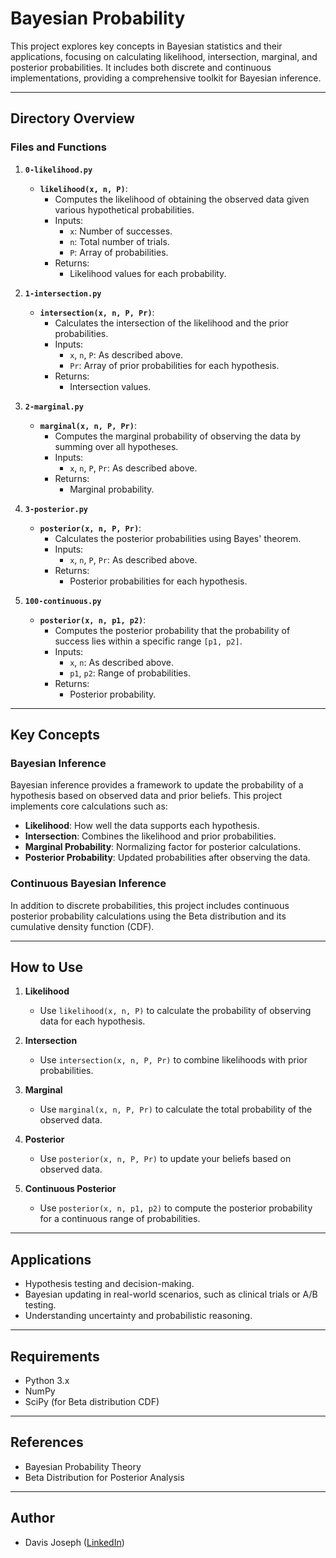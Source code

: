 # Bayesian Probability

This project explores key concepts in Bayesian statistics and their applications, focusing on calculating likelihood, intersection, marginal, and posterior probabilities. It includes both discrete and continuous implementations, providing a comprehensive toolkit for Bayesian inference.

---

## Directory Overview

### Files and Functions

1. **`0-likelihood.py`**
   - **`likelihood(x, n, P)`**: 
     - Computes the likelihood of obtaining the observed data given various hypothetical probabilities.
     - Inputs:
       - `x`: Number of successes.
       - `n`: Total number of trials.
       - `P`: Array of probabilities.
     - Returns:
       - Likelihood values for each probability.

2. **`1-intersection.py`**
   - **`intersection(x, n, P, Pr)`**: 
     - Calculates the intersection of the likelihood and the prior probabilities.
     - Inputs:
       - `x`, `n`, `P`: As described above.
       - `Pr`: Array of prior probabilities for each hypothesis.
     - Returns:
       - Intersection values.

3. **`2-marginal.py`**
   - **`marginal(x, n, P, Pr)`**: 
     - Computes the marginal probability of observing the data by summing over all hypotheses.
     - Inputs:
       - `x`, `n`, `P`, `Pr`: As described above.
     - Returns:
       - Marginal probability.

4. **`3-posterior.py`**
   - **`posterior(x, n, P, Pr)`**: 
     - Calculates the posterior probabilities using Bayes' theorem.
     - Inputs:
       - `x`, `n`, `P`, `Pr`: As described above.
     - Returns:
       - Posterior probabilities for each hypothesis.

5. **`100-continuous.py`**
   - **`posterior(x, n, p1, p2)`**: 
     - Computes the posterior probability that the probability of success lies within a specific range `[p1, p2]`.
     - Inputs:
       - `x`, `n`: As described above.
       - `p1`, `p2`: Range of probabilities.
     - Returns:
       - Posterior probability.

---

## Key Concepts

### Bayesian Inference
Bayesian inference provides a framework to update the probability of a hypothesis based on observed data and prior beliefs. This project implements core calculations such as:
- **Likelihood**: How well the data supports each hypothesis.
- **Intersection**: Combines the likelihood and prior probabilities.
- **Marginal Probability**: Normalizing factor for posterior calculations.
- **Posterior Probability**: Updated probabilities after observing the data.

### Continuous Bayesian Inference
In addition to discrete probabilities, this project includes continuous posterior probability calculations using the Beta distribution and its cumulative density function (CDF).

---

## How to Use

1. **Likelihood**
   - Use `likelihood(x, n, P)` to calculate the probability of observing data for each hypothesis.

2. **Intersection**
   - Use `intersection(x, n, P, Pr)` to combine likelihoods with prior probabilities.

3. **Marginal**
   - Use `marginal(x, n, P, Pr)` to calculate the total probability of the observed data.

4. **Posterior**
   - Use `posterior(x, n, P, Pr)` to update your beliefs based on observed data.

5. **Continuous Posterior**
   - Use `posterior(x, n, p1, p2)` to compute the posterior probability for a continuous range of probabilities.

---

## Applications
- Hypothesis testing and decision-making.
- Bayesian updating in real-world scenarios, such as clinical trials or A/B testing.
- Understanding uncertainty and probabilistic reasoning.

---

## Requirements
- Python 3.x
- NumPy
- SciPy (for Beta distribution CDF)

---

## References
- Bayesian Probability Theory
- Beta Distribution for Posterior Analysis

---

## Author
- Davis Joseph ([LinkedIn](https://www.linkedin.com/in/davisjoseph767/))


